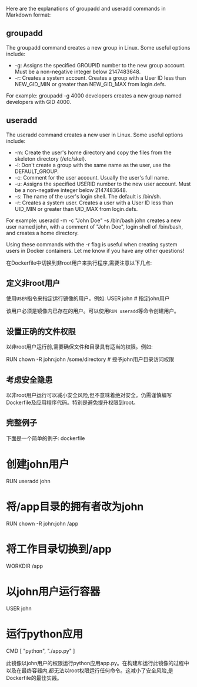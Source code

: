 Here are the explanations of groupadd and useradd commands in Markdown format:

## groupadd 

The groupadd command creates a new group in Linux. Some useful options include:

- -g: Assigns the specified GROUPID number to the new group account. Must be a non-negative integer below 2147483648.   
- -r: Creates a system account. Creates a group with a User ID less than NEW_GID_MIN or greater than NEW_GID_MAX from login.defs.

For example: 
groupadd -g 4000 developers  creates a new group named developers with GID 4000.

## useradd

The useradd command creates a new user in Linux. Some useful options include:  

- -m: Create the user's home directory and copy the files from the skeleton directory (/etc/skel).   
- -l: Don't create a group with the same name as the user, use the DEFAULT_GROUP.    
- -c: Comment for the user account. Usually the user's full name.  
- -u: Assigns the specified USERID number to the new user account. Must be a non-negative integer below 2147483648.   
- -s: The name of the user's login shell. The default is /bin/sh.   
- -r: Creates a system user. Creates a user with a User ID less than UID_MIN or greater than UID_MAX from login.defs.  

For example: 
useradd -m -c "John Doe" -s /bin/bash john
creates a new user named john, with a comment of "John Doe", login shell of /bin/bash, and creates a home directory.

Using these commands with the -r flag is useful when creating system users in Docker containers. Let me know if you have any other questions!

在Dockerfile中切换到非root用户来执行程序,需要注意以下几点:

## 定义非root用户

使用`USER`指令来指定运行镜像的用户。例如:
USER john   # 指定john用户 


该用户必须是镜像内已存在的用户。可以使用`RUN useradd`等命令创建用户。

## 设置正确的文件权限  

以非root用户运行前,需要确保文件和目录具有适当的权限。例如:

RUN chown -R john:john /some/directory  # 授予john用户目录访问权限 


## 考虑安全隐患

以非root用户运行可以减小安全风险,但不意味着绝对安全。仍需谨慎编写Dockerfile及应用程序代码。特别是避免提升权限到root。

## 完整例子

下面是一个简单的例子:
dockerfile
# 创建john用户 
RUN useradd john  

# 将/app目录的拥有者改为john  
RUN chown -R john:john /app 

# 将工作目录切换到/app 
WORKDIR /app  

# 以john用户运行容器 
USER john

# 运行python应用 
CMD [ "python", "./app.py" ] 


此镜像以john用户的权限运行python应用app.py。在构建和运行此镜像的过程中以及在最终容器内,都无法以root权限运行任何命令。这减小了安全风险,是Dockerfile的最佳实践。


